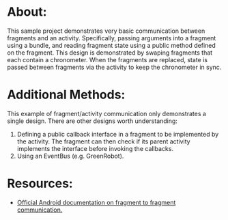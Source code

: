 # About:

This sample project demonstrates very basic communication between fragments and an activity. Specifically, passing arguments into a fragment using a bundle, and reading fragment state using a public method defined on the fragment. This design is demonstrated by swaping fragments that each contain a chronometer. When the fragments are replaced, state is passed between fragments via the activity to keep the chronometer in sync.

# Additional Methods:

This example of fragment/activity communication only demonstrates a single design. There are other designs worth understanding:

1. Defining a public callback interface in a fragment to be implemented by
   the activity. The fragment can then check if its parent activity
   implements the interface before invoking the callbacks.
2. Using an EventBus (e.g. GreenRobot).

# Resources:
- [Official Android documentation on fragment to fragment communication.](https://www.google.com "https://developer.android.com/training/basics/fragments/communicating")
